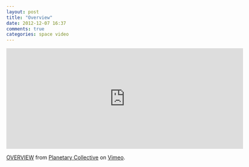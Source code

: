 ```yaml
---
layout: post
title: "Overview"
date: 2012-12-07 16:37
comments: true
categories: space video
---
```

<iframe src="http://player.vimeo.com/video/55073825?badge=0" width="625" height="266" frameborder="0" webkitAllowFullScreen mozallowfullscreen allowFullScreen></iframe> <p><a href="http://vimeo.com/55073825">OVERVIEW</a> from <a href="http://vimeo.com/planetarycollective">Planetary Collective</a> on <a href="http://vimeo.com">Vimeo</a>.</p>